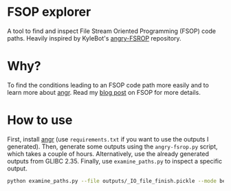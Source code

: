 # FSOP explorer
A tool to find and inspect File Stream Oriented Programming (FSOP) code paths. Heavily inspired by KyleBot's [angry-FSROP](https://github.com/Kyle-Kyle/angry-FSROP) repository.

# Why?
To find the conditions leading to an FSOP code path more easily and to learn more about [angr](https://docs.angr.io/). Read my [blog post](https://niftic.ca/posts/fsop/) on FSOP for more details.

# How to use
First, install [angr](https://docs.angr.io/) (use `requirements.txt` if you want to use the outputs I generated).
Then, generate some outputs using the `angry-fsrop.py` script, which takes a couple of hours. Alternatively, use the already generated outputs from GLIBC 2.35.
Finally, use `examine_paths.py` to inspect a specific output.
~~~sh
python examine_paths.py --file outputs/_IO_file_finish.pickle --mode best
~~~
